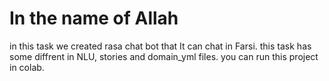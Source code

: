 # **In the name of Allah**
in this task we created rasa chat bot that It can chat in Farsi.
this task has some diffrent in NLU, stories and domain_yml files.
you can run this project in colab.
